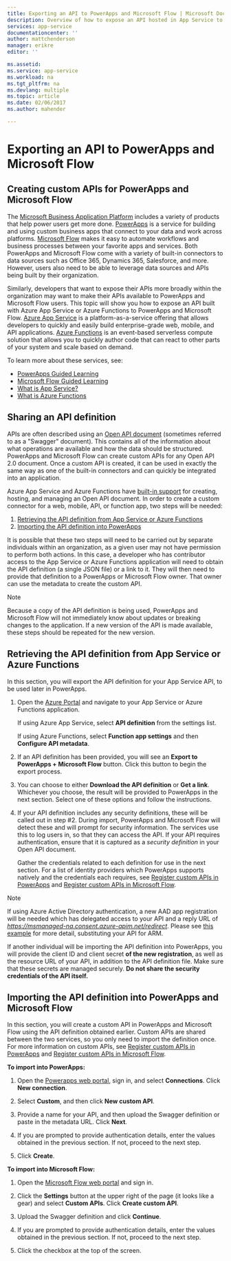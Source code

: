 ```yaml
---
title: Exporting an API to PowerApps and Microsoft Flow | Microsoft Docs
description: Overview of how to expose an API hosted in App Service to PowerApps and Microsoft Flow
services: app-service
documentationcenter: ''
author: mattchenderson
manager: erikre
editor: ''

ms.assetid: 
ms.service: app-service
ms.workload: na
ms.tgt_pltfrm: na
ms.devlang: multiple
ms.topic: article
ms.date: 02/06/2017
ms.author: mahender

---
```

# Exporting an API to PowerApps and Microsoft Flow

## Creating custom APIs for PowerApps and Microsoft Flow

The [Microsoft Business Application Platform](https://businessplatform.microsoft.com/) includes a variety of products that help power users get more done. [PowerApps](https://powerapps.com) is a service for building and using custom business apps that connect to your data and work across platforms. [Microsoft Flow](https://flow.microsoft.com) makes it easy to automate workflows and business processes between your favorite apps and services. Both PowerApps and Microsoft Flow come with a variety of built-in connectors to data sources such as Office 365, Dynamics 365, Salesforce, and more. However, users also need to be able to leverage data sources and APIs being built by their organization.

Similarly, developers that want to expose their APIs more broadly within the organization may want to make their APIs available to PowerApps and Microsoft Flow users. This topic will show you how to expose an API built with Azure App Service or Azure Functions to PowerApps and Microsoft Flow. [Azure App Service](https://azure.microsoft.com/services/app-service/) is a platform-as-a-service offering that allows developers to quickly and easily build enterprise-grade web, mobile, and API applications. [Azure Functions](https://azure.microsoft.com/services/functions/) is an event-based serverless compute solution that allows you to quickly author code that can react to other parts of your system and scale based on demand.

To learn more about these services, see:
- [PowerApps Guided Learning](https://powerapps.microsoft.com/guided-learning/learning-introducing-powerapps/) 
- [Microsoft Flow Guided Learning](https://flow.microsoft.com/guided-learning/learning-introducing-flow/)
- [What is App Service?](https://docs.microsoft.com/azure/app-service/app-service-value-prop-what-is)
- [What is Azure Functions](https://docs.microsoft.com/azure/azure-functions/functions-overview)

## Sharing an API definition

APIs are often described using an [Open API document](https://www.openapis.org/) (sometimes referred to as a "Swagger" document). This contains all of the information about what operations are available and how the data should be structured. PowerApps and Microsoft Flow can create custom APIs for any Open API 2.0 document. Once a custom API is created, it can be used in exactly the same way as one of the built-in connectors and can quickly be integrated into an application.

Azure App Service and Azure Functions have [built-in support](../app-service-api/app-service-api-metadata) for creating, hosting, and managing an Open API document. In order to create a custom connector for a web, mobile, API, or function app, two steps will be needed:

1. [Retrieving the API definition from App Service or Azure Functions](#export)
2. [Importing the API definition into PowerApps](#import)

It is possible that these two steps will need to be carried out by separate individuals within an organization, as a given user may not have permission to perform both actions. In this case, a developer who has contributor access to the App Service or Azure Functions application will need to obtain the API definition (a single JSON file) or a link to it. They will then need to provide that definition to a PowerApps or Microsoft Flow owner. That owner can use the metadata to create the custom API.

> [!NOTE]
> Because a copy of the API definition is being used, PowerApps and Microsoft Flow will not immediately know about updates or breaking changes to the application. If a new version of the API is made available, these steps should be repeated for the new version. 

<a name="export"></a>
## Retrieving the API definition from App Service or Azure Functions

In this section, you will export the API definition for your App Service API, to be used later in PowerApps.

1. Open the [Azure Portal](https://portal.azure.com) and navigate to your App Service or Azure Functions application.

    If using Azure App Service, select **API definition** from the settings list. 
    
    If using Azure Functions, select **Function app settings** and then **Configure API metadata**.

2. If an API definition has been provided, you will see an **Export to PowerApps + Microsoft Flow** button. Click this button to begin the export process.

3. You can choose to either **Download the API definition** or **Get a link**. Whichever you choose, the result will be provided to PowerApps in the next section. Select one of these options and follow the instructions.
 
4. If your API definition includes any security definitions, these will be called out in step #2. During import, PowerApps and Microsoft Flow will detect these and will prompt for security information. The services use this to log users in, so that they can access the API. If your API requires authentication, ensure that it is captured as a _security definition_ in your Open API document.

    Gather the credentials related to each definition for use in the next section. For a list of identity providers which PowerApps supports natively and the credentials each requires, see [Register custom APIs in PowerApps] and [Register custom APIs in Microsoft Flow].
 
> [!NOTE]
> If using Azure Active Directory authentication, a new AAD app registration will be needed which has delegated access to your API and a reply URL of _https://msmanaged-na.consent.azure-apim.net/redirect_. Please see [this example](
https://powerapps.microsoft.com/tutorials/customapi-azure-resource-manager-tutorial/) for more detail, substituting your API for ARM.
>
> If another individual will be importing the API definition into PowerApps, you will provide the client ID and client secret **of the new registration**, as well as the resource URL of your API, in addition to the API definition file. Make sure that these secrets are managed securely. **Do not share the security credentials of the API itself.**

<a name="import"></a>
## Importing the API definition into PowerApps and Microsoft Flow

In this section, you will create a custom API in PowerApps and Microsoft Flow using the API definition obtained earlier. Custom APIs are shared between the two services, so you only need to import the definition once. For more information on custom APIs, see [Register custom APIs in PowerApps] and [Register custom APIs in Microsoft Flow].

**To import into PowerApps:**

1. Open the [Powerapps web portal](https://web.powerapps.com), sign in, and select **Connections**. Click **New connection**.

2. Select **Custom**, and then click **New custom API**.

3. Provide a name for your API, and then upload the Swagger definition or paste in the metadata URL. Click **Next**.

4. If you are prompted to provide authentication details, enter the values obtained in the previous section. If not, proceed to the next step.

5. Click **Create**.

**To import into Microsoft Flow:**

1. Open the [Microsoft Flow web portal](https://flow.microsoft.com/) and sign in. 

2. Click the **Settings** button at the upper right of the page (it looks like a gear) and select **Custom APIs**. Click **Create custom API**.

3. Upload the Swagger definition and click **Continue**.

4. If you are prompted to provide authentication details, enter the values obtained in the previous section. If not, proceed to the next step.

5. Click the checkbox at the top of the screen.



[Register custom APIs in PowerApps]: https://powerapps.microsoft.com/tutorials/register-custom-api/
[Register custom APIs in Microsoft Flow]: https://flow.microsoft.com/documentation/register-custom-api/
